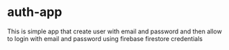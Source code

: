 # auth-app
This is simple app that create user with email and password and then allow to login with email and password using firebase firestore credentials
